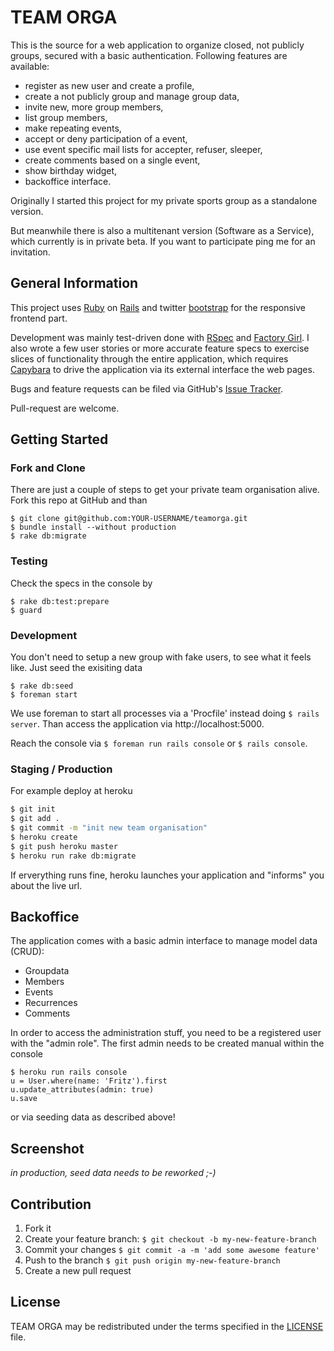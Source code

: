 # TEAM ORGA
This is the source for a web application to organize closed, not publicly
groups, secured with a basic authentication. Following features are available:

* register as new user and create a profile,
* create a not publicly group and manage group data,
* invite new, more group members,
* list group members,
* make repeating events,
* accept or deny participation of a event,
* use event specific mail lists for accepter, refuser, sleeper,
* create comments based on a single event,
* show birthday widget,
* backoffice interface.

Originally I started this project for my private sports group as a standalone
version.

But meanwhile there is also a multitenant version (Software as a Service),
which currently is in private beta. If you want to participate ping me for an invitation.

## General Information
This project uses [Ruby](http://ruby-lang.org) on
[Rails](http://rubyonrails.org) and twitter
[bootstrap](https://github.com/twitter/bootstrap) for the responsive frontend
part.

Development was mainly test-driven done with
[RSpec](https://www.relishapp.com/rspec/) and [Factory
Girl](https://github.com/thoughtbot/factory_girl). I also wrote a few user
stories or more accurate feature specs to exercise slices of functionality
through the entire application, which requires
[Capybara](https://github.com/jnicklas/capybara) to drive the application via
its external interface the web pages.

Bugs and feature requests can be filed via GitHub's [Issue
Tracker](https://github.com/netzfisch/teamorga/issues).

Pull-request are welcome.

## Getting Started
### Fork and Clone
There are just a couple of steps to get your private team organisation alive.
Fork this repo at GitHub and than

    $ git clone git@github.com:YOUR-USERNAME/teamorga.git
    $ bundle install --without production
    $ rake db:migrate

### Testing
Check the specs in the console by

    $ rake db:test:prepare
    $ guard

### Development
You don't need to setup a new group with fake users, to see what it feels like.
Just seed the exisiting data

    $ rake db:seed
    $ foreman start

We use foreman to start all processes via a 'Procfile' instead doing `$ rails server`.
Than access the application via http://localhost:5000.

Reach the console via `$ foreman run rails console` or `$ rails console`.

### Staging / Production
For example deploy at heroku

```sh
$ git init
$ git add .
$ git commit -m "init new team organisation"
$ heroku create
$ git push heroku master
$ heroku run rake db:migrate
```
If erverything runs fine, heroku launches your application and "informs" you
about the live url.

## Backoffice
The application comes with a basic admin interface to manage model data (CRUD):

* Groupdata
* Members
* Events
* Recurrences
* Comments

In order to access the administration stuff, you need to be a registered user
with the "admin role". The first admin needs to be created manual within the console

    $ heroku run rails console
    u = User.where(name: 'Fritz').first
    u.update_attributes(admin: true)
    u.save

or via seeding data as described above!

## Screenshot

*in production, seed data needs to be reworked ;-)*

## Contribution

1. Fork it
2. Create your feature branch: `$ git checkout -b my-new-feature-branch`
3. Commit your changes `$ git commit -a -m 'add some awesome feature'`
4. Push to the branch `$ git push origin my-new-feature-branch`
5. Create a new pull request

## License

TEAM ORGA may be redistributed under the terms specified in the
[LICENSE](LICENSE) file.
